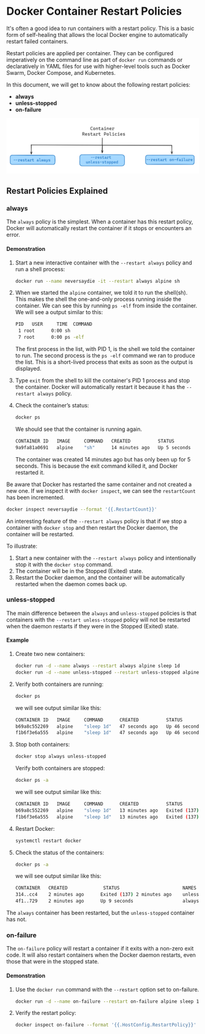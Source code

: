 # Docker Container Restart Policies

It's often a good idea to run containers with a restart policy. This is a basic form of self-healing that allows the local Docker engine to automatically restart failed containers.

Restart policies are applied per container. They can be configured imperatively on the command line as part of `docker run` commands or declaratively in YAML files for use with higher-level tools such as Docker Swarm, Docker Compose, and Kubernetes.

In this document, we will get to know about the following restart policies:

- **always**
- **unless-stopped**
- **on-failure**

![alt text](./images/Restart-policy.PNG)

## Restart Policies Explained

### always

The `always` policy is the simplest. When a container has this restart policy, Docker will automatically restart the container if it stops or encounters an error.

#### Demonstration

1. Start a new interactive container with the `--restart always` policy and run a shell process:
   ```sh
   docker run --name neversaydie -it --restart always alpine sh
   ```

2. When we started the ``alpine`` container, we told it to run the shell(sh). This makes the shell the one-and-only process running inside the container. We can see this by running ``ps -elf`` from inside the container. We will see a output similar to this:

   ```sh
   PID   USER     TIME  COMMAND
    1 root      0:00 sh
    7 root      0:00 ps -elf
   ```
   The first process in the list, with PID 1, is the shell we told the container to run. The second process is the ``ps -elf`` command we ran to produce the list. This is a short-lived process that exits as soon as the output is displayed.

3. Type `exit` from the shell to kill the container's PID 1 process and stop the container. Docker will automatically restart it because it has the `--restart always` policy.

4. Check the container’s status:
   ```sh
   docker ps
   ```
   We should see that the container is running again.

   ```sh
   CONTAINER ID   IMAGE     COMMAND   CREATED          STATUS         PORTS     NAMES
   9a9fa81a0691   alpine    "sh"      14 minutes ago   Up 5 seconds             neversaydie
   ```
   The container was created 14 minutes ago but has only been up for 5 seconds. This is because the exit command killed it, and Docker restarted it.

Be aware that Docker has restarted the same container and not created a new one. If we inspect it with `docker inspect`, we can see the `restartCount` has been incremented.

```sh
docker inspect neversaydie --format '{{.RestartCount}}'
```

An interesting feature of the `--restart always` policy is that if we stop a container with `docker stop` and then restart the Docker daemon, the container will be restarted. 

To illustrate:

1. Start a new container with the `--restart always` policy and intentionally stop it with the `docker stop` command.
2. The container will be in the Stopped (Exited) state.
3. Restart the Docker daemon, and the container will be automatically restarted when the daemon comes back up.

### unless-stopped

The main difference between the `always` and `unless-stopped` policies is that containers with the `--restart unless-stopped` policy will not be restarted when the daemon restarts if they were in the Stopped (Exited) state.

#### Example

1. Create two new containers:
   ```sh
   docker run -d --name always --restart always alpine sleep 1d
   docker run -d --name unless-stopped --restart unless-stopped alpine sleep 1d
   ```

2. Verify both containers are running:
   ```sh
   docker ps
   ```
   we will see output similar like this:

   ```sh
   CONTAINER ID   IMAGE     COMMAND      CREATED          STATUS          PORTS     NAMES
   b69a8c552269   alpine    "sleep 1d"   47 seconds ago   Up 46 seconds             unless-stopped
   f1b6f3e6a555   alpine    "sleep 1d"   47 seconds ago   Up 46 seconds             always
   ```

3. Stop both containers:
   ```sh
   docker stop always unless-stopped
   ```

   Verify both containers are stopped:

   ```sh
   docker ps -a
   ```
   we will see output similar like this:

   ```sh
   CONTAINER ID   IMAGE     COMMAND      CREATED          STATUS                       PORTS     NAMES
   b69a8c552269   alpine    "sleep 1d"   13 minutes ago   Exited (137) 7 seconds ago             unless-stopped
   f1b6f3e6a555   alpine    "sleep 1d"   13 minutes ago   Exited (137) 7 seconds ago             always
   ```

4. Restart Docker:
   ```sh
   systemctl restart docker
   ```

5. Check the status of the containers:
   ```sh
   docker ps -a
   ```
   we will see output similar like this:

   ```sh
   CONTAINER   CREATED             STATUS                       NAMES
   314..cc4    2 minutes ago      Exited (137) 2 minutes ago    unless-stopped
   4f1..729    2 minutes ago      Up 9 seconds                  always
   ```

The `always` container has been restarted, but the `unless-stopped` container has not.

### on-failure

The `on-failure` policy will restart a container if it exits with a non-zero exit code. It will also restart containers when the Docker daemon restarts, even those that were in the stopped state.

#### Demonstration

1.  Use the `docker run` command with the `--restart` option set to on-failure.

      ```sh
      docker run -d --name on-failure --restart on-failure alpine sleep 1d
      ```

2. Verify the restart policy:

      ```sh
      docker inspect on-failure --format '{{.HostConfig.RestartPolicy}}'
      ```
